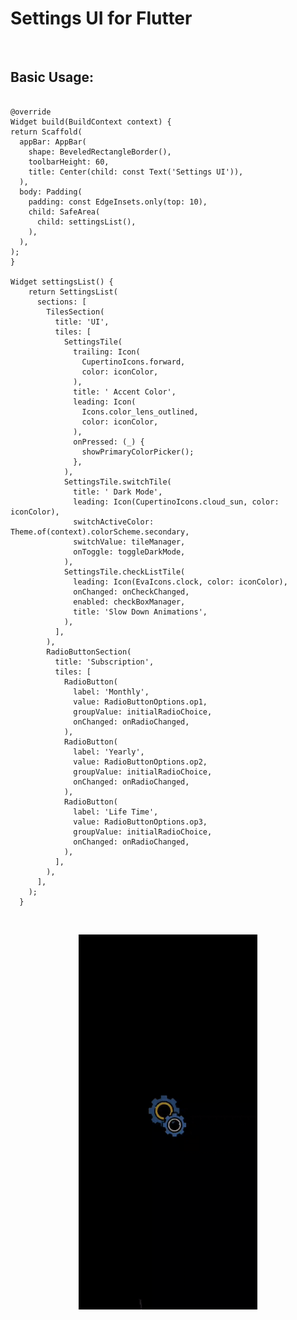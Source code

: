 # Settings UI for Flutter

<p align="center">
  <img src="https://i.imgur.com/cSWCUsd.png" height="250px" alt="">
  <img src="https://i.imgur.com/N7dSrF9.png" height="250px" alt="">
  <img src="https://i.imgur.com/4POezmu.png" height="250px" alt="">
</p>

## Basic Usage:

```

@override
Widget build(BuildContext context) {
return Scaffold(
  appBar: AppBar(
    shape: BeveledRectangleBorder(),
    toolbarHeight: 60,
    title: Center(child: const Text('Settings UI')),
  ),
  body: Padding(
    padding: const EdgeInsets.only(top: 10),
    child: SafeArea(
      child: settingsList(),
    ),
  ),
);
}
  
Widget settingsList() {
    return SettingsList(
      sections: [
        TilesSection(
          title: 'UI',
          tiles: [
            SettingsTile(
              trailing: Icon(
                CupertinoIcons.forward,
                color: iconColor,
              ),
              title: ' Accent Color',
              leading: Icon(
                Icons.color_lens_outlined,
                color: iconColor,
              ),
              onPressed: (_) {
                showPrimaryColorPicker();
              },
            ),
            SettingsTile.switchTile(
              title: ' Dark Mode',
              leading: Icon(CupertinoIcons.cloud_sun, color: iconColor),
              switchActiveColor: Theme.of(context).colorScheme.secondary,
              switchValue: tileManager,
              onToggle: toggleDarkMode,
            ),
            SettingsTile.checkListTile(
              leading: Icon(EvaIcons.clock, color: iconColor),
              onChanged: onCheckChanged,
              enabled: checkBoxManager,
              title: 'Slow Down Animations',
            ),
          ],
        ),
        RadioButtonSection(
          title: 'Subscription',
          tiles: [
            RadioButton(
              label: 'Monthly',
              value: RadioButtonOptions.op1,
              groupValue: initialRadioChoice,
              onChanged: onRadioChanged,
            ),
            RadioButton(
              label: 'Yearly',
              value: RadioButtonOptions.op2,
              groupValue: initialRadioChoice,
              onChanged: onRadioChanged,
            ),
            RadioButton(
              label: 'Life Time',
              value: RadioButtonOptions.op3,
              groupValue: initialRadioChoice,
              onChanged: onRadioChanged,
            ),
          ],
        ),
      ],
    );
  }
```

<br>

<p align="center">
  <img src="https://raw.githubusercontent.com/ProblematicDude/settings_ui/master/assets/ui.gif" height="600px" alt="">
</p>
